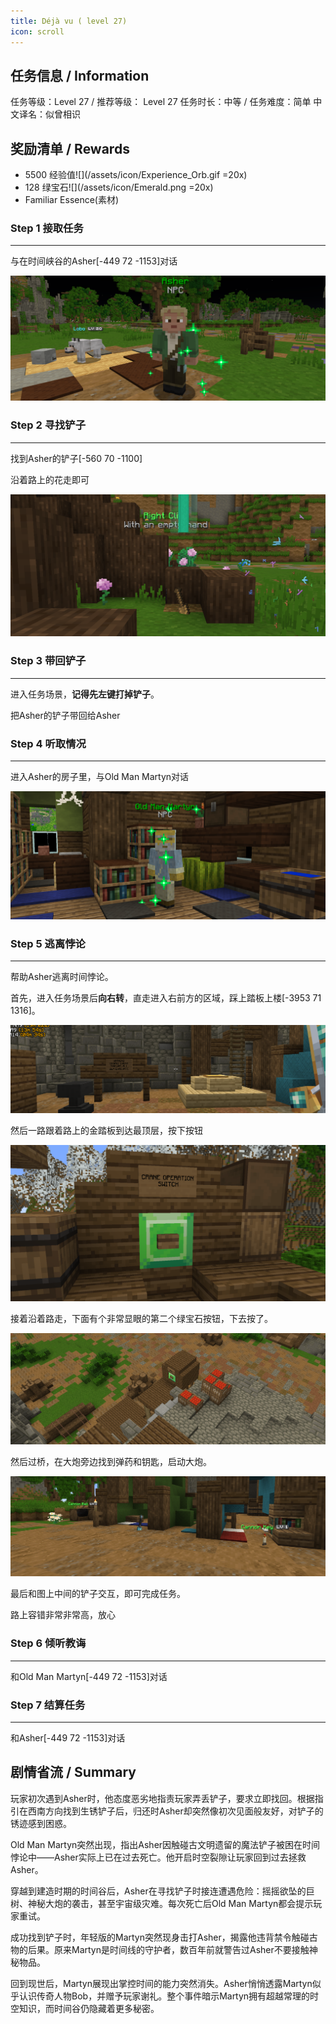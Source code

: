 ```yaml
---
title: Déjà vu ( level 27)
icon: scroll
---
```


## 任务信息 / Information
任务等级：Level 27 / 推荐等级： Level 27
任务时长：中等 / 任务难度：简单
中文译名：似曾相识


## 奖励清单 / Rewards

+ 5500 经验值![](/assets/icon/Experience_Orb.gif =20x)
+ 128 绿宝石![](/assets/icon/Emerald.png =20x)
+ Familiar Essence(素材)

### Step 1 接取任务
---

与在时间峡谷的<NPC>Asher</NPC><CC>[-449 72 -1153]</CC>对话

![](/assets/img/lv27-1.png)


### Step 2 寻找铲子
---

找到<NPC>Asher</NPC>的铲子<CC>[-560 70 -1100]</CC>

沿着路上的花走即可

![](/assets/img/lv27-3.png)

### Step 3 带回铲子
---

进入任务场景，**记得先左键打掉铲子**。

把<NPC>Asher</NPC>的铲子带回给<NPC>Asher</NPC>

### Step 4 听取情况
--- 

进入<NPC>Asher</NPC>的房子里，与<NPC>Old Man Martyn</NPC>对话

![](/assets/img/lv27-4.png)

### Step 5 逃离悖论
---

帮助<NPC>Asher</NPC>逃离时间悖论。

首先，进入任务场景后**向右转**，直走进入右前方的区域，踩上踏板上楼<CC>[-3953 71 1316]</CC>。

![](/assets/img/lv27-5.png)

然后一路跟着路上的金踏板到达最顶层，按下按钮

![](/assets/img/lv27-6.png)

接着沿着路走，下面有个非常显眼的第二个绿宝石按钮，下去按了。

![](/assets/img/lv27-7.png)

然后过桥，在大炮旁边找到弹药和钥匙，启动大炮。

![](/assets/img/lv27-8.png)

最后和图上中间的铲子交互，即可完成任务。

路上容错非常非常高，放心

### Step 6 倾听教诲
--- 

和<NPC>Old Man Martyn</NPC><CC>[-449 72 -1153]</CC>对话

### Step 7 结算任务
--- 

和<NPC>Asher</NPC><CC>[-449 72 -1153]</CC>对话

## 剧情省流 / Summary

玩家初次遇到Asher时，他态度恶劣地指责玩家弄丢铲子，要求立即找回。根据指引在西南方向找到生锈铲子后，归还时Asher却突然像初次见面般友好，对铲子的锈迹感到困惑。

Old Man Martyn突然出现，指出Asher因触碰古文明遗留的魔法铲子被困在时间悖论中——Asher实际上已在过去死亡。他开启时空裂隙让玩家回到过去拯救Asher。

穿越到建造时期的时间谷后，Asher在寻找铲子时接连遭遇危险：摇摇欲坠的巨树、神秘大炮的袭击，甚至宇宙级灾难。每次死亡后Old Man Martyn都会提示玩家重试。

成功找到铲子时，年轻版的Martyn突然现身击打Asher，揭露他违背禁令触碰古物的后果。原来Martyn是时间线的守护者，数百年前就警告过Asher不要接触神秘物品。

回到现世后，Martyn展现出掌控时间的能力突然消失。Asher悄悄透露Martyn似乎认识传奇人物Bob，并赠予玩家谢礼。整个事件暗示Martyn拥有超越常理的时空知识，而时间谷仍隐藏着更多秘密。


